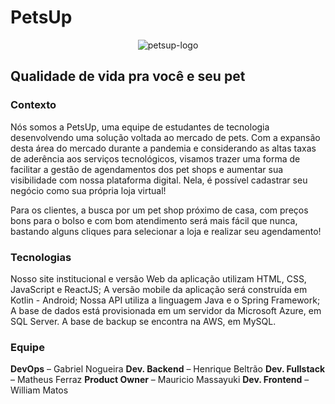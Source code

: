 # PetsUp

<center><img src="https://i.ibb.co/qsVJTzF/petsup-logo.png" alt="petsup-logo"></center>

## Qualidade de vida pra você e seu pet



### Contexto

Nós somos a PetsUp, uma equipe de estudantes de tecnologia desenvolvendo uma solução voltada ao mercado de pets.
Com a expansão desta área do mercado durante a pandemia e considerando as altas taxas de aderência aos serviços 
tecnológicos, visamos trazer uma forma de facilitar a gestão de agendamentos dos pet shops e aumentar sua
visibilidade com nossa plataforma digital. Nela, é possível cadastrar seu negócio como sua própria loja virtual!

Para os clientes, a busca por um pet shop próximo de casa, com preços bons para o bolso e com bom atendimento
será mais fácil que nunca, bastando alguns cliques para selecionar a loja e realizar seu agendamento!



### Tecnologias

Nosso site institucional e versão Web da aplicação utilizam HTML, CSS, JavaScript e ReactJS;
A versão mobile da aplicação será construída em Kotlin - Android;
Nossa API utiliza a linguagem Java e o Spring Framework;
A base de dados está provisionada em um servidor da Microsoft Azure, em SQL Server. A base de backup se encontra
na AWS, em MySQL.



### Equipe

**DevOps** – Gabriel Nogueira
**Dev. Backend** – Henrique Beltrão
**Dev. Fullstack** – Matheus Ferraz
**Product Owner** – Mauricio Massayuki
**Dev. Frontend** – William Matos

<!--

**Here are some ideas to get you started:**

🙋‍♀️ A short introduction - what is your organization all about?
🌈 Contribution guidelines - how can the community get involved?
👩‍💻 Useful resources - where can the community find your docs? Is there anything else the community should know?
🍿 Fun facts - what does your team eat for breakfast?
🧙 Remember, you can do mighty things with the power of [Markdown](https://docs.github.com/github/writing-on-github/getting-started-with-writing-and-formatting-on-github/basic-writing-and-formatting-syntax)
-->
